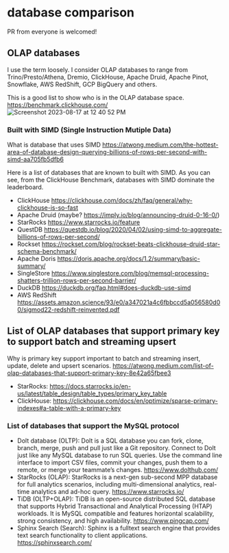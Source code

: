 # database comparison
PR from everyone is welcomed!

## OLAP databases
I use the term loosely.   I consider OLAP databases to range from Trino/Presto/Athena, Dremio, ClickHouse, Apache Druid, Apache Pinot, Snowflake, AWS RedShift, GCP BigQuery and others.

This is a good list to show who is in the OLAP database space.  https://benchmark.clickhouse.com/
![Screenshot 2023-08-17 at 12 40 52 PM](https://github.com/alberttwong/databasecomparison/assets/749093/03cb8fa1-a4fe-4324-b6f0-00654e920f7b)

### Built with SIMD (Single Instruction Mutiple Data)
What is database that uses SIMD  https://atwong.medium.com/the-hottest-area-of-database-design-querying-billions-of-rows-per-second-with-simd-aa705fb5dfb6

Here is a list of databases that are known to built with SIMD.  As you can see, from the ClickHouse Benchmark, databases with SIMD dominate the leaderboard. 
* ClickHouse https://clickhouse.com/docs/zh/faq/general/why-clickhouse-is-so-fast
* Apache Druid (maybe? https://imply.io/blog/announcing-druid-0-16-0/)
* StarRocks https://www.starrocks.io/feature
* QuestDB https://questdb.io/blog/2020/04/02/using-simd-to-aggregate-billions-of-rows-per-second/
* Rockset https://rockset.com/blog/rockset-beats-clickhouse-druid-star-schema-benchmark/
* Apache Doris https://doris.apache.org/docs/1.2/summary/basic-summary/
* SingleStore https://www.singlestore.com/blog/memsql-processing-shatters-trillion-rows-per-second-barrier/
* DuckDB https://duckdb.org/faq.html#does-duckdb-use-simd
* AWS RedShift https://assets.amazon.science/93/e0/a347021a4c6fbbccd5a056580d00/sigmod22-redshift-reinvented.pdf

## List of OLAP databases that support primary key to support batch and streaming upsert
Why is primary key support important to batch and streaming insert, update, delete and upsert scenarios. https://atwong.medium.com/list-of-olap-databases-that-support-primary-key-8e42a65fbee3
* StarRocks: https://docs.starrocks.io/en-us/latest/table_design/table_types/primary_key_table
* ClickHouse: https://clickhouse.com/docs/en/optimize/sparse-primary-indexes#a-table-with-a-primary-key

### List of databases that support the MySQL protocol
* Dolt database (OLTP): Dolt is a SQL database you can fork, clone, branch, merge, push and pull just like a Git repository. Connect to Dolt just like any MySQL database to run SQL queries. Use the command line interface to import CSV files, commit your changes, push them to a remote, or merge your teammate’s changes. https://www.dolthub.com/
* StarRocks (OLAP): StarRocks is a next-gen sub-second MPP database for full analytics scenarios, including multi-dimensional analytics, real-time analytics and ad-hoc query. https://www.starrocks.io/
* TiDB (OLTP+OLAP): TiDB is an open-source distributed SQL database that supports Hybrid Transactional and Analytical Processing (HTAP) workloads. It is MySQL compatible and features horizontal scalability, strong consistency, and high availability. https://www.pingcap.com/
* Sphinx Search (Search): Sphinx is a fulltext search engine that provides text search functionality to client applications. https://sphinxsearch.com/
